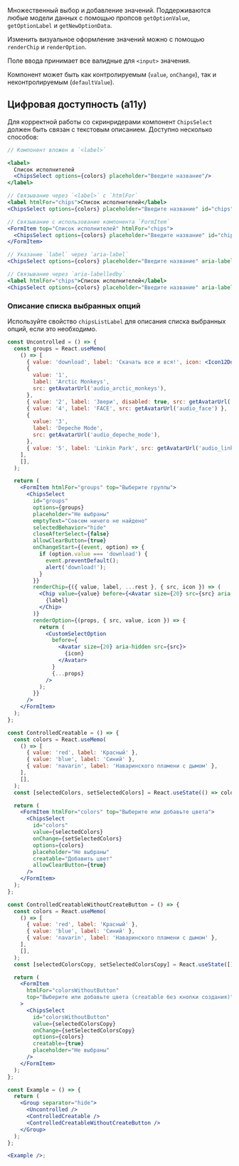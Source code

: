 Множественный выбор и добавление значений. Поддерживаются любые модели данных с помощью пропсов `getOptionValue`, `getOptionLabel` и `getNewOptionData`.

Изменить визуальное оформление значений можно с помощью `renderChip` и `renderOption`.

Поле ввода принимает все валидные для `<input>` значения.

Компонент может быть как контролируемым (`value`, `onChange`), так и неконтролируемым (`defaultValue`).

## Цифровая доступность (a11y)

Для корректной работы со скринридерами компонент `ChipsSelect` должен быть связан с текстовым описанием. Доступно несколько способов:

```jsx static
// Компонент вложен в `<label>`

<label>
  Список исполнителей
  <ChipsSelect options={colors} placeholder="Введите название"/>
</label>

// Связывание через `<label>` с `htmlFor`
<label htmlFor="chips">Список исполнителей</label>
<ChipsSelect options={colors} placeholder="Введите название" id="chips"/>

// Связывание с использование компонента `FormItem`
<FormItem top="Список исполнителей" htmlFor="chips">
  <ChipsSelect options={colors} placeholder="Введите название" id="chips"/>
</FormItem>

// Указание `label` через `aria-label`
<ChipsSelect options={colors} placeholder="Введите название" aria-label="Список исполнителей"/>

// Связывание через `aria-labelledby`
<label htmlFor="chips">Список исполнителей</label>
<ChipsSelect options={colors} placeholder="Введите название" aria-labelledby="chips"/>
```

### Описание списка выбранных опций

Используйте свойство `chipsListLabel` для описания списка выбранных опций, если это необходимо.

```jsx { "props": { "layout": false, "iframe": false } }
const Uncontrolled = () => {
  const groups = React.useMemo(
    () => [
      { value: 'download', label: 'Скачать все и вся!', icon: <Icon12Download /> },
      {
        value: '1',
        label: 'Arctic Monkeys',
        src: getAvatarUrl('audio_arctic_monkeys'),
      },
      { value: '2', label: 'Звери', disabled: true, src: getAvatarUrl('audio_leto_zveri') },
      { value: '4', label: 'FACE', src: getAvatarUrl('audio_face') },
      {
        value: '3',
        label: 'Depeche Mode',
        src: getAvatarUrl('audio_depeche_mode'),
      },
      { value: '5', label: 'Linkin Park', src: getAvatarUrl('audio_linkin_park') },
    ],
    [],
  );

  return (
    <FormItem htmlFor="groups" top="Выберите группы">
      <ChipsSelect
        id="groups"
        options={groups}
        placeholder="Не выбраны"
        emptyText="Совсем ничего не найдено"
        selectedBehavior="hide"
        closeAfterSelect={false}
        allowClearButton={true}
        onChangeStart={(event, option) => {
          if (option.value === 'download') {
            event.preventDefault();
            alert('download!');
          }
        }}
        renderChip={({ value, label, ...rest }, { src, icon }) => (
          <Chip value={value} before={<Avatar size={20} src={src} aria-hidden />} {...rest}>
            {label}
          </Chip>
        )}
        renderOption={(props, { src, value, icon }) => {
          return (
            <CustomSelectOption
              before={
                <Avatar size={20} aria-hidden src={src}>
                  {icon}
                </Avatar>
              }
              {...props}
            />
          );
        }}
      />
    </FormItem>
  );
};

const ControlledCreatable = () => {
  const colors = React.useMemo(
    () => [
      { value: 'red', label: 'Красный' },
      { value: 'blue', label: 'Синий' },
      { value: 'navarin', label: 'Наваринского пламени с дымом' },
    ],
    [],
  );
  const [selectedColors, setSelectedColors] = React.useState(() => colors.slice(0, 2));

  return (
    <FormItem htmlFor="colors" top="Выберите или добавьте цвета">
      <ChipsSelect
        id="colors"
        value={selectedColors}
        onChange={setSelectedColors}
        options={colors}
        placeholder="Не выбраны"
        creatable="Добавить цвет"
        allowClearButton={true}
      />
    </FormItem>
  );
};

const ControlledCreatableWithoutCreateButton = () => {
  const colors = React.useMemo(
    () => [
      { value: 'red', label: 'Красный' },
      { value: 'blue', label: 'Синий' },
      { value: 'navarin', label: 'Наваринского пламени с дымом' },
    ],
    [],
  );
  const [selectedColorsCopy, setSelectedColorsCopy] = React.useState([]);

  return (
    <FormItem
      htmlFor="colorsWithoutButton"
      top="Выберите или добавьте цвета (creatable без кнопки создания)"
    >
      <ChipsSelect
        id="colorsWithoutButton"
        value={selectedColorsCopy}
        onChange={setSelectedColorsCopy}
        options={colors}
        creatable={true}
        placeholder="Не выбраны"
      />
    </FormItem>
  );
};

const Example = () => {
  return (
    <Group separator="hide">
      <Uncontrolled />
      <ControlledCreatable />
      <ControlledCreatableWithoutCreateButton />
    </Group>
  );
};

<Example />;
```
